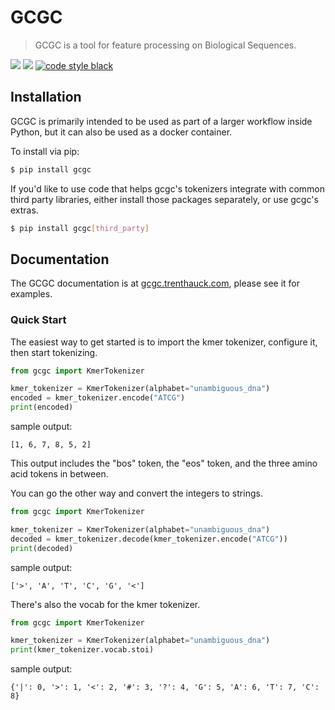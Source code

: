 # GCGC

> GCGC is a tool for feature processing on Biological Sequences.

[![](https://github.com/tshauck/gcgc/workflows/Run%20Tests%20and%20Lint/badge.svg)](https://github.com/tshauck/gcgc/actions?query=workflow%3A%22Run+Tests+and+Lint%22)
[![](https://img.shields.io/pypi/v/gcgc.svg)](https://pypi.python.org/pypi/gcgc)
[![code style black](https://img.shields.io/badge/code%20style-black-000000.svg)](https://github.com/psf/black)

## Installation

GCGC is primarily intended to be used as part of a larger workflow inside
Python, but it can also be used as a docker container.

To install via pip:

```sh
$ pip install gcgc
```

If you'd like to use code that helps gcgc's tokenizers integrate with common
third party libraries, either install those packages separately, or use gcgc's
extras.

```sh
$ pip install gcgc[third_party]
```

## Documentation

The GCGC documentation is at [gcgc.trenthauck.com](http://gcgc.trenthauck.com),
please see it for examples.

### Quick Start

The easiest way to get started is to import the kmer tokenizer, configure it,
then start tokenizing.

```python
from gcgc import KmerTokenizer

kmer_tokenizer = KmerTokenizer(alphabet="unambiguous_dna")
encoded = kmer_tokenizer.encode("ATCG")
print(encoded)
```

sample output:

```
[1, 6, 7, 8, 5, 2]
```

This output includes the "bos" token, the "eos" token, and the three amino acid
tokens in between.

You can go the other way and convert the integers to strings.

```python
from gcgc import KmerTokenizer

kmer_tokenizer = KmerTokenizer(alphabet="unambiguous_dna")
decoded = kmer_tokenizer.decode(kmer_tokenizer.encode("ATCG"))
print(decoded)
```

sample output:

```
['>', 'A', 'T', 'C', 'G', '<']
```

There's also the vocab for the kmer tokenizer.

```python
from gcgc import KmerTokenizer

kmer_tokenizer = KmerTokenizer(alphabet="unambiguous_dna")
print(kmer_tokenizer.vocab.stoi)
```

sample output:

```
{'|': 0, '>': 1, '<': 2, '#': 3, '?': 4, 'G': 5, 'A': 6, 'T': 7, 'C': 8}
```
